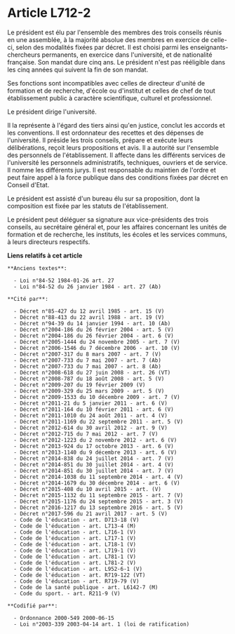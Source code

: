 # Article L712-2

Le président est élu par l'ensemble des membres des trois conseils réunis en une assemblée, à la majorité absolue des membres
en exercice de celle-ci, selon des modalités fixées par décret. Il est choisi parmi les enseignants-chercheurs permanents, en
exercice dans l'université, et de nationalité française. Son mandat dure cinq ans. Le président n'est pas rééligible dans les
cinq années qui suivent la fin de son mandat.

Ses fonctions sont incompatibles avec celles de directeur d'unité de formation et de recherche, d'école ou d'institut et
celles de chef de tout établissement public à caractère scientifique, culturel et professionnel.

Le président dirige l'université.

Il la représente à l'égard des tiers ainsi qu'en justice, conclut les accords et les conventions. Il est ordonnateur des
recettes et des dépenses de l'université. Il préside les trois conseils, prépare et exécute leurs délibérations, reçoit leurs
propositions et avis. Il a autorité sur l'ensemble des personnels de l'établissement. Il affecte dans les différents services
de l'université les personnels administratifs, techniques, ouvriers et de service. Il nomme les différents jurys. Il est
responsable du maintien de l'ordre et peut faire appel à la force publique dans des conditions fixées par décret en Conseil
d'Etat.

Le président est assisté d'un bureau élu sur sa proposition, dont la composition est fixée par les statuts de
l'établissement.

Le président peut déléguer sa signature aux vice-présidents des trois conseils, au secrétaire général et, pour les affaires
concernant les unités de formation et de recherche, les instituts, les écoles et les services communs, à leurs directeurs
respectifs.

**Liens relatifs à cet article**

	**Anciens textes**:

	  - Loi n°84-52 1984-01-26 art. 27
	  - Loi n°84-52 du 26 janvier 1984 - art. 27 (Ab)

	**Cité par**:

	  - Décret n°85-427 du 12 avril 1985 - art. 15 (V)
	  - Décret n°88-413 du 22 avril 1988 - art. 19 (V)
	  - Décret n°94-39 du 14 janvier 1994 - art. 10 (Ab)
	  - Décret n°2004-186 du 26 février 2004 - art. 5 (V)
	  - Décret n°2004-186 du 26 février 2004 - art. 6 (V)
	  - Décret n°2005-1444 du 24 novembre 2005 - art. 7 (V)
	  - Décret n°2006-1546 du 7 décembre 2006 - art. 10 (V)
	  - Décret n°2007-317 du 8 mars 2007 - art. 7 (V)
	  - Décret n°2007-733 du 7 mai 2007 - art. 7 (Ab)
	  - Décret n°2007-733 du 7 mai 2007 - art. 8 (Ab)
	  - Décret n°2008-618 du 27 juin 2008 - art. 26 (VT)
	  - Décret n°2008-787 du 18 août 2008 - art. 5 (V)
	  - Décret n°2009-207 du 19 février 2009 (V)
	  - Décret n°2009-329 du 25 mars 2009 - art. 5 (V)
	  - Décret n°2009-1533 du 10 décembre 2009 - art. 7 (V)
	  - Décret n°2011-21 du 5 janvier 2011 - art. 6 (V)
	  - Décret n°2011-164 du 10 février 2011 - art. 6 (V)
	  - Décret n°2011-1010 du 24 août 2011 - art. 4 (V)
	  - Décret n°2011-1169 du 22 septembre 2011 - art. 5 (V)
	  - Décret n°2012-614 du 30 avril 2012 - art. 9 (V)
	  - Décret n°2012-715 du 7 mai 2012 - art. 7 (V)
	  - Décret n°2012-1223 du 2 novembre 2012 - art. 6 (V)
	  - Décret n°2013-924 du 17 octobre 2013 - art. 6 (V)
	  - Décret n°2013-1140 du 9 décembre 2013 - art. 6 (V)
	  - Décret n°2014-838 du 24 juillet 2014 - art. 7 (V)
	  - Décret n°2014-851 du 30 juillet 2014 - art. 4 (V)
	  - Décret n°2014-851 du 30 juillet 2014 - art. 7 (V)
	  - Décret n°2014-1038 du 11 septembre 2014 - art. 4 (V)
	  - Décret n°2014-1679 du 30 décembre 2014 - art. 6 (V)
	  - Décret n°2015-408 du 10 avril 2015 - art. (V)
	  - Décret n°2015-1132 du 11 septembre 2015 - art. 7 (V)
	  - Décret n°2015-1176 du 24 septembre 2015 - art. 3 (V)
	  - Décret n°2016-1217 du 13 septembre 2016 - art. 5 (V)
	  - Décret n°2017-596 du 21 avril 2017 - art. 5 (V)
	  - Code de l'éducation - art. D713-18 (V)
	  - Code de l'éducation - art. L713-4 (M)
	  - Code de l'éducation - art. L716-1 (V)
	  - Code de l'éducation - art. L717-1 (V)
	  - Code de l'éducation - art. L718-1 (V)
	  - Code de l'éducation - art. L719-1 (V)
	  - Code de l'éducation - art. L781-1 (V)
	  - Code de l'éducation - art. L781-2 (V)
	  - Code de l'éducation - art. L952-6-1 (V)
	  - Code de l'éducation - art. R719-122 (VT)
	  - Code de l'éducation - art. R719-79 (V)
	  - Code de la santé publique - art. L6142-7 (M)
	  - Code du sport. - art. R211-9 (V)

	**Codifié par**:

	  - Ordonnance 2000-549 2000-06-15
	  - Loi n°2003-339 2003-04-14 art. 1 (loi de ratification)
